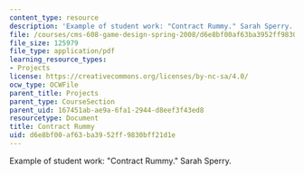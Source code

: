 ```yaml
---
content_type: resource
description: 'Example of student work: "Contract Rummy." Sarah Sperry.'
file: /courses/cms-608-game-design-spring-2008/d6e8bf00af63ba3952ff9830bff21d1e_sperry2.pdf
file_size: 125979
file_type: application/pdf
learning_resource_types:
- Projects
license: https://creativecommons.org/licenses/by-nc-sa/4.0/
ocw_type: OCWFile
parent_title: Projects
parent_type: CourseSection
parent_uid: 167451ab-ae9a-6fa1-2944-d8eef3f43ed8
resourcetype: Document
title: Contract Rummy
uid: d6e8bf00-af63-ba39-52ff-9830bff21d1e
---
```

Example of student work: "Contract Rummy." Sarah Sperry.